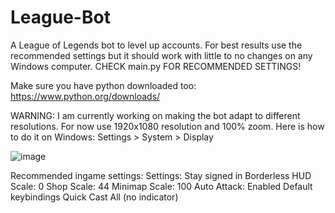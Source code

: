 # League-Bot
A League of Legends bot to level up accounts. For best results use the recommended settings but it should work with little to no changes on any Windows computer.
CHECK main.py FOR RECOMMENDED SETTINGS!

Make sure you have python downloaded too: https://www.python.org/downloads/

WARNING: I am currently working on making the bot adapt to different resolutions. For now use 1920x1080 resolution and 100% zoom. Here is how to do it on Windows:
Settings > System > Display

![image](https://user-images.githubusercontent.com/5957849/112218254-c04ae100-8be0-11eb-888b-b14b950e14f4.png)

Recommended ingame settings:
Settings:
Stay signed in
Borderless
HUD Scale: 0
Shop Scale: 44
Minimap Scale: 100
Auto Attack: Enabled
Default keybindings
Quick Cast All (no indicator)



